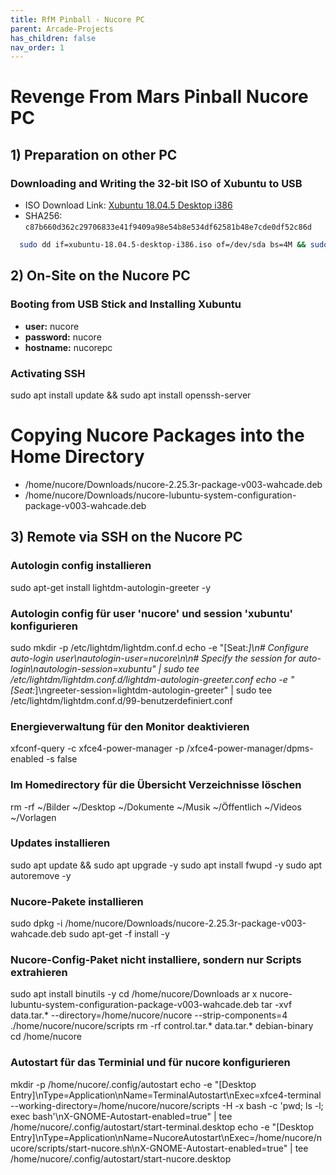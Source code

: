 ```yaml
---
title: RfM Pinball - Nucore PC
parent: Arcade-Projects
has_children: false
nav_order: 1
---
```


# Revenge From Mars Pinball Nucore PC

## 1) Preparation on other PC
### Downloading and Writing the 32-bit ISO of Xubuntu to USB
- ISO Download Link: [Xubuntu 18.04.5 Desktop i386](https://cdimage.ubuntu.com/xubuntu/releases/18.04/release/xubuntu-18.04.5-desktop-i386.iso)
- SHA256: `c87b660d362c29706833e41f9409a98e54b8e534df62581b48e7cde0df52c86d`

```bash
  sudo dd if=xubuntu-18.04.5-desktop-i386.iso of=/dev/sda bs=4M && sudo sync
```
## 2) On-Site on the Nucore PC
### Booting from USB Stick and Installing Xubuntu
- **user:** nucore
- **password:** nucore
- **hostname:** nucorepc

### Activating SSH
sudo apt install update && sudo apt install openssh-server

# Copying Nucore Packages into the Home Directory
- /home/nucore/Downloads/nucore-2.25.3r-package-v003-wahcade.deb
- /home/nucore/Downloads/nucore-lubuntu-system-configuration-package-v003-wahcade.deb

## 3) Remote via SSH on the Nucore PC

### Autologin config installieren
sudo apt-get install lightdm-autologin-greeter -y

### Autologin config für user 'nucore' und session 'xubuntu' konfigurieren
sudo mkdir -p /etc/lightdm/lightdm.conf.d
echo -e "[Seat:*]\n# Configure auto-login user\nautologin-user=nucore\n\n# Specify the session for auto-login\nautologin-session=xubuntu" | sudo tee /etc/lightdm/lightdm.conf.d/lightdm-autologin-greeter.conf
echo -e "[Seat:*]\ngreeter-session=lightdm-autologin-greeter" | sudo tee /etc/lightdm/lightdm.conf.d/99-benutzerdefiniert.conf

### Energieverwaltung für den Monitor deaktivieren
xfconf-query -c xfce4-power-manager -p /xfce4-power-manager/dpms-enabled -s false

### Im Homedirectory für die Übersicht Verzeichnisse löschen
rm -rf ~/Bilder ~/Desktop ~/Dokumente ~/Musik ~/Öffentlich ~/Videos ~/Vorlagen

### Updates installieren
sudo apt update && sudo apt upgrade -y 
sudo apt install fwupd -y
sudo apt autoremove -y

### Nucore-Pakete installieren
sudo dpkg -i /home/nucore/Downloads/nucore-2.25.3r-package-v003-wahcade.deb
sudo apt-get -f install -y

### Nucore-Config-Paket nicht installiere, sondern nur Scripts extrahieren
sudo apt install binutils -y
cd /home/nucore/Downloads
ar x nucore-lubuntu-system-configuration-package-v003-wahcade.deb
tar -xvf data.tar.* --directory=/home/nucore/nucore --strip-components=4 ./home/nucore/nucore/scripts
rm -rf control.tar.* data.tar.* debian-binary
cd /home/nucore

### Autostart für das Terminial und für nucore konfigurieren
mkdir -p /home/nucore/.config/autostart
echo -e "[Desktop Entry]\nType=Application\nName=TerminalAutostart\nExec=xfce4-terminal --working-directory=/home/nucore/nucore/scripts -H -x bash -c 'pwd; ls -l; exec bash'\nX-GNOME-Autostart-enabled=true" | tee /home/nucore/.config/autostart/start-terminal.desktop
echo -e "[Desktop Entry]\nType=Application\nName=NucoreAutostart\nExec=/home/nucore/nucore/scripts/start-nucore.sh\nX-GNOME-Autostart-enabled=true" | tee /home/nucore/.config/autostart/start-nucore.desktop
